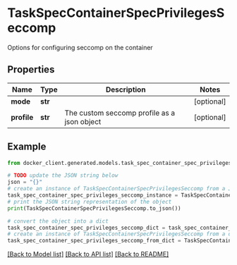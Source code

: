 # TaskSpecContainerSpecPrivilegesSeccomp

Options for configuring seccomp on the container

## Properties

Name | Type | Description | Notes
------------ | ------------- | ------------- | -------------
**mode** | **str** |  | [optional] 
**profile** | **str** | The custom seccomp profile as a json object | [optional] 

## Example

```python
from docker_client.generated.models.task_spec_container_spec_privileges_seccomp import TaskSpecContainerSpecPrivilegesSeccomp

# TODO update the JSON string below
json = "{}"
# create an instance of TaskSpecContainerSpecPrivilegesSeccomp from a JSON string
task_spec_container_spec_privileges_seccomp_instance = TaskSpecContainerSpecPrivilegesSeccomp.from_json(json)
# print the JSON string representation of the object
print(TaskSpecContainerSpecPrivilegesSeccomp.to_json())

# convert the object into a dict
task_spec_container_spec_privileges_seccomp_dict = task_spec_container_spec_privileges_seccomp_instance.to_dict()
# create an instance of TaskSpecContainerSpecPrivilegesSeccomp from a dict
task_spec_container_spec_privileges_seccomp_from_dict = TaskSpecContainerSpecPrivilegesSeccomp.from_dict(task_spec_container_spec_privileges_seccomp_dict)
```
[[Back to Model list]](../README.md#documentation-for-models) [[Back to API list]](../README.md#documentation-for-api-endpoints) [[Back to README]](../README.md)


